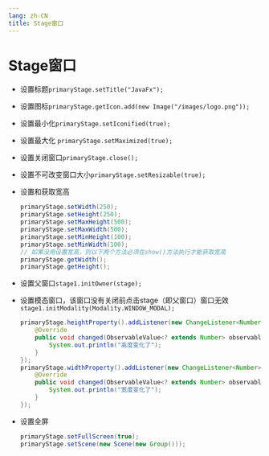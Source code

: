 ```yaml
---
lang: zh-CN
title: Stage窗口
---
```


# Stage窗口

* 设置标题`primaryStage.setTitle("JavaFx");`

* 设置图标`primaryStage.getIcon.add(new Image("/images/logo.png"));`

* 设置最小化`primaryStage.setIconified(true);`

* 设置最大化 `primaryStage.setMaximized(true);`

* 设置关闭窗口`primaryStage.close();`

* 设置不可改变窗口大小`primaryStage.setResizable(true);`

* 设置和获取宽高

    ```java
    primaryStage.setWidth(250);  
    primaryStage.setHeight(250);  
    primaryStage.setMaxHeight(500);  
    primaryStage.setMaxWidth(500);  
    primaryStage.setMinHeight(100);  
    primaryStage.setMinWidth(100);
    // 如果没用设置宽高，则以下两个方法必须在show()方法执行才能获取宽高
    primaryStage.getWidth();  
    primaryStage.getHeight();
    ```

* 设置父窗口`stage1.initOwner(stage);` 

* 设置模态窗口，该窗口没有关闭前点击stage（即父窗口）窗口无效`stage1.initModality(Modality.WINDOW_MODAL);`

    ```java
    primaryStage.heightProperty().addListener(new ChangeListener<Number>() {  
        @Override  
        public void changed(ObservableValue<? extends Number> observable, Number oldValue, Number newValue) { 
            System.out.println("高度变化了");  
        }  
    });  
    primaryStage.widthProperty().addListener(new ChangeListener<Number>() {  
        @Override  
        public void changed(ObservableValue<? extends Number> observable, Number oldValue, Number newValue) {  
            System.out.println("宽度变化了");  
        }  
    });
    ```

* 设置全屏
  
    ```java
    primaryStage.setFullScreen(true);  
    primaryStage.setScene(new Scene(new Group()));
    ```
